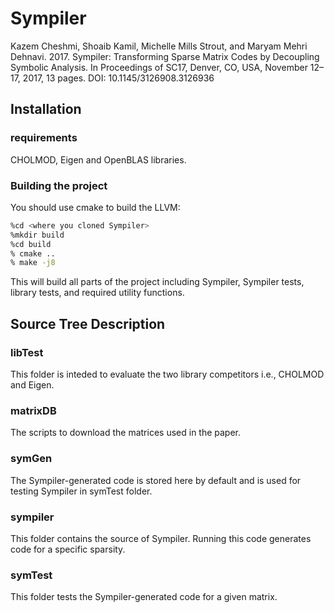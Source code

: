 # Sympiler
Kazem Cheshmi, Shoaib Kamil, Michelle Mills Strout, and Maryam Mehri Dehnavi. 2017. Sympiler: Transforming Sparse Matrix Codes by Decoupling
Symbolic Analysis. In Proceedings of SC17, Denver, CO, USA, November 12–17, 2017,  13 pages.  DOI: 10.1145/3126908.3126936


## Installation
### requirements
CHOLMOD, Eigen and OpenBLAS libraries.

### Building the project
You should use cmake to build the LLVM:
```bash
%cd <where you cloned Sympiler>
%mkdir build
%cd build
% cmake ..
% make -j8
```
This will build all parts of the project including Sympiler, Sympiler tests, 
library tests, and required utility functions. 

## Source Tree Description
### libTest
This folder is inteded to evaluate the two library competitors i.e., CHOLMOD 
and Eigen. 

### matrixDB
The scripts to download the matrices used in the paper.

### symGen
The Sympiler-generated code is stored here by default and is used for testing 
Sympiler in symTest folder. 

### sympiler
This folder contains the source of Sympiler. Running this code generates code
for a specific sparsity.

### symTest
This folder tests the Sympiler-generated code for a given matrix.

